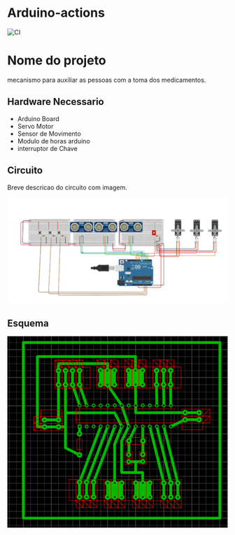 # Arduino-actions
![CI](https://github.com/merc-epro/Arduino-actions/workflows/CI/badge.svg)

# Nome do projeto
mecanismo para auxiliar as pessoas com a toma dos medicamentos. 


## Hardware Necessario

* Arduino Board
* Servo Motor
* Sensor de Movimento 
* Modulo de horas arduino 
* interruptor de Chave 

## Circuito

Breve descricao do circuito com imagem.

![](doc/esquema.png)



## Esquema

![](doc/sprint.png)

